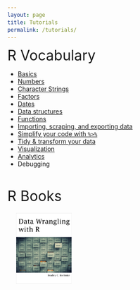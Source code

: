 ```yaml
---
layout: page
title: Tutorials
permalink: /tutorials/
---
```


<font size="6">R Vocabulary</font>
* [Basics](basics)
* [Numbers](numbers)
* [Character Strings](characters)
* [Factors](factors)
* [Dates](dates)
* [Data structures](data_structures)
* [Functions](functions_loops)
* [Importing, scraping, and exporting data](data_inputs_outputs)
* [Simplify your code with `%>%`](simplify_code)
* [Tidy & transform your data](data_wrangling)
* [Visualization](visualization)
* [Analytics](analytics)
* Debugging

<br>

<font size="6">R Books</font>

<a href="https://leanpub.com/datawranglingwithr"><img src="/public/images/DataWranglingCover.jpg" alt="Data Wrangling with R" align="left" vspace="5" hspace="20" height="25%" width="25%"></a>

